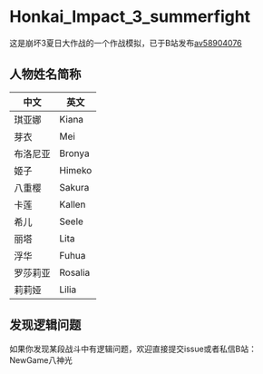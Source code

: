 # Honkai_Impact_3_summerfight
这是崩坏3夏日大作战的一个作战模拟，已于B站发布[av58904076](https://www.bilibili.com/video/av58904076/)

## 人物姓名简称

中文 | 英文
---- | -----
琪亚娜 | Kiana
芽衣 | Mei
布洛尼亚 | Bronya
姬子 | Himeko
八重樱 | Sakura
卡莲 | Kallen
希儿 | Seele
丽塔 | Lita
浮华 | Fuhua
罗莎莉亚 | Rosalia
莉莉娅 | Lilia

## 发现逻辑问题
如果你发现某段战斗中有逻辑问题，欢迎直接提交issue或者私信B站：NewGame八神光
